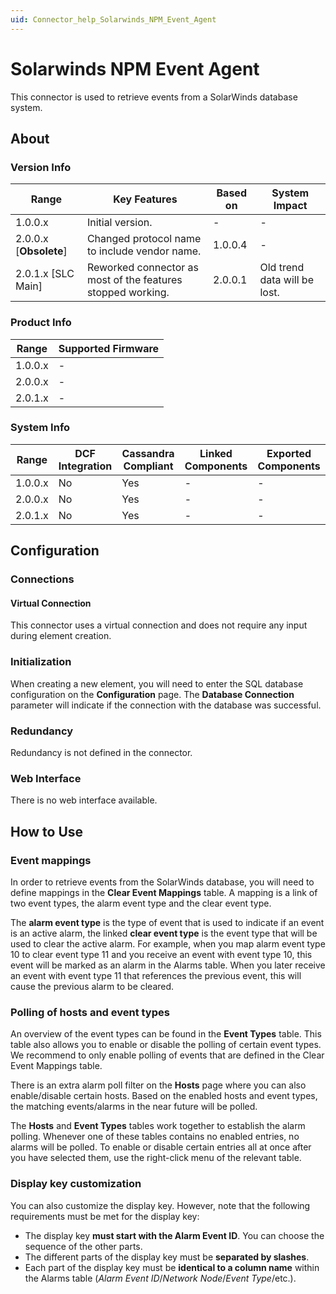 ```yaml
---
uid: Connector_help_Solarwinds_NPM_Event_Agent
---
```


# Solarwinds NPM Event Agent

This connector is used to retrieve events from a SolarWinds database system.

## About

### Version Info

| **Range**                | **Key Features**                                         | **Based on** | **System Impact**            |
|--------------------------|----------------------------------------------------------|--------------|------------------------------|
| 1.0.0.x                  | Initial version.                                         | \-           | \-                           |
| 2.0.0.x \[**Obsolete**\] | Changed protocol name to include vendor name.            | 1.0.0.4      | \-                           |
| 2.0.1.x \[SLC Main\]     | Reworked connector as most of the features stopped working. | 2.0.0.1      | Old trend data will be lost. |

### Product Info

| Range     | Supported Firmware     |
|-----------|------------------------|
| 1.0.0.x   | \-                     |
| 2.0.0.x   | \-                     |
| 2.0.1.x   | \-                     |

### System Info

| Range     | DCF Integration     | Cassandra Compliant     | Linked Components     | Exported Components     |
|-----------|---------------------|-------------------------|-----------------------|-------------------------|
| 1.0.0.x   | No                  | Yes                     | \-                    | \-                      |
| 2.0.0.x   | No                  | Yes                     | \-                    | \-                      |
| 2.0.1.x   | No                  | Yes                     | \-                    | \-                      |

## Configuration

### Connections

#### Virtual Connection

This connector uses a virtual connection and does not require any input during element creation.

### Initialization

When creating a new element, you will need to enter the SQL database configuration on the **Configuration** page. The **Database Connection** parameter will indicate if the connection with the database was successful.

### Redundancy

Redundancy is not defined in the connector.

### Web Interface

There is no web interface available.

## How to Use

### Event mappings

In order to retrieve events from the SolarWinds database, you will need to define mappings in the **Clear Event Mappings** table. A mapping is a link of two event types, the alarm event type and the clear event type.

The **alarm event type** is the type of event that is used to indicate if an event is an active alarm, the linked **clear event type** is the event type that will be used to clear the active alarm. For example, when you map alarm event type 10 to clear event type 11 and you receive an event with event type 10, this event will be marked as an alarm in the Alarms table. When you later receive an event with event type 11 that references the previous event, this will cause the previous alarm to be cleared.

### Polling of hosts and event types

An overview of the event types can be found in the **Event Types** table. This table also allows you to enable or disable the polling of certain event types. We recommend to only enable polling of events that are defined in the Clear Event Mappings table.

There is an extra alarm poll filter on the **Hosts** page where you can also enable/disable certain hosts. Based on the enabled hosts and event types, the matching events/alarms in the near future will be polled.

The **Hosts** and **Event Types** tables work together to establish the alarm polling. Whenever one of these tables contains no enabled entries, no alarms will be polled. To enable or disable certain entries all at once after you have selected them, use the right-click menu of the relevant table.

### Display key customization

You can also customize the display key. However, note that the following requirements must be met for the display key:

- The display key **must start with the Alarm Event ID**. You can choose the sequence of the other parts.
- The different parts of the display key must be **separated by slashes**.
- Each part of the display key must be **identical to a column name** within the Alarms table (*Alarm Event ID*/*Network Node*/*Event Type*/etc.).

